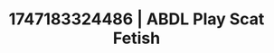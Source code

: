 ---
categories:
- Erotic adventure
- Feather touch
- Romantasy erotica
- AI girlfriend fantasy
- Safe for work
image: /assets/images/1747183324486.webp
layout: post
seo:
  description: Featured content with sensual ABDL Play, Scat Fetish. HD images available.
  keywords: ABDL Play, Scat Fetish
  og_image: /assets/images/1747183324486.webp
  schema_type: VisualArtwork
tags:
- '#1747183324486'
- ABDL Play
- Scat Fetish
title: 1747183324486 | ABDL Play Scat Fetish
---